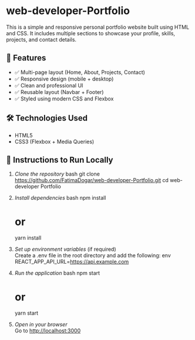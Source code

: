 # web-developer-Portfolio

This is a simple and responsive personal portfolio website built using HTML and CSS. It includes multiple sections to showcase your profile, skills, projects, and contact details.

## 📁 Features

- ✅ Multi-page layout (Home, About, Projects, Contact)
- ✅ Responsive design (mobile + desktop)
- ✅ Clean and professional UI
- ✅ Reusable layout (Navbar + Footer)
- ✅ Styled using modern CSS and Flexbox

## 🛠️ Technologies Used

- HTML5
- CSS3 (Flexbox + Media Queries)

## 🚀 Instructions to Run Locally

1. *Clone the repository*
   bash
   git clone https://github.com/FatimaDogar/web-developer-Portfolio.git
   cd web-developer Portfolio
   

2. *Install dependencies*
   bash
   npm install
   # or
   yarn install
   

3. *Set up environment variables* (if required)  
   Create a .env file in the root directory and add the following:
   env
   REACT_APP_API_URL=https://api.example.com
   

4. *Run the application*
   bash
   npm start
   # or
   yarn start
   

5. *Open in your browser*  
   Go to [http://localhost:3000](http://localhost:3000)


